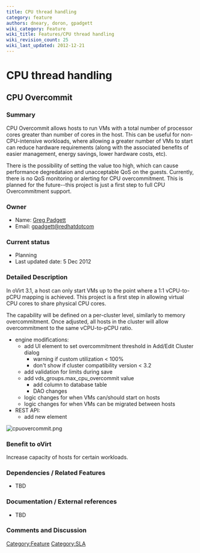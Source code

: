 ```yaml
---
title: CPU thread handling
category: feature
authors: dneary, doron, gpadgett
wiki_category: Feature
wiki_title: Features/CPU thread handling
wiki_revision_count: 25
wiki_last_updated: 2012-12-21
---
```


# CPU thread handling

## CPU Overcommit

### Summary

CPU Overcommit allows hosts to run VMs with a total number of processor cores greater than number of cores in the host. This can be useful for non-CPU-intensive workloads, where allowing a greater number of VMs to start can reduce hardware requirements (along with the associated benefits of easier management, energy savings, lower hardware costs, etc).

There is the possibility of setting the value too high, which can cause performance degredataion and unacceptable QoS on the guests. Currently, there is no QoS monitoring or alerting for CPU overcommitment. This is planned for the future--this project is just a first step to full CPU Overcommitment support.

### Owner

*   Name: [ Greg Padgett](User:Gpadgett)
*   Email: <gpadgett@redhatdotcom>

### Current status

*   Planning
*   Last updated date: 5 Dec 2012

### Detailed Description

In oVirt 3.1, a host can only start VMs up to the point where a 1:1 vCPU-to-pCPU mapping is achieved. This project is a first step in allowing virtual CPU cores to share physical CPU cores.

The capability will be defined on a per-cluster level, similarly to memory overcommitment. Once adjusted, all hosts in the cluster will allow overcommitment to the same vCPU-to-pCPU ratio.

*   engine modifications:
    -   add UI element to set overcommitment threshold in Add/Edit Cluster dialog
        -   warning if custom utilization < 100%
        -   don't show if cluster compatibility version < 3.2
    -   add validation for limits during save
    -   add vds_groups.max_cpu_overcommit value
        -   add column to database table
        -   DAO changes
    -   logic changes for when VMs can/should start on hosts
    -   logic changes for when VMs can be migrated between hosts
*   REST API:
    -   add new element

![](cpuovercommit.png "cpuovercommit.png")

### Benefit to oVirt

Increase capacity of hosts for certain workloads.

### Dependencies / Related Features

*   TBD

### Documentation / External references

*   TBD

### Comments and Discussion

<Category:Feature> <Category:SLA>
